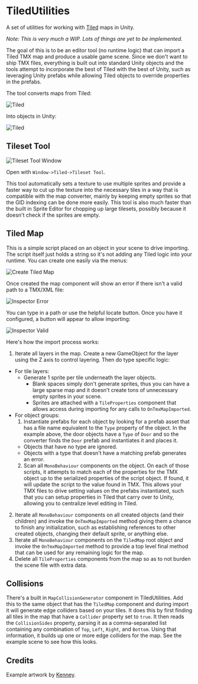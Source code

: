# TiledUtilities

A set of utilities for working with [Tiled](http://mapeditor.org) maps in Unity.

*Note: This is very much a WIP. Lots of things are yet to be implemented.*

The goal of this is to be an editor tool (no runtime logic) that can import a Tiled TMX map and produce a usable game scene. Since we don't want to ship TMX files, everything is built out into standard Unity objects and the tools attempt to incorporate the best of Tiled with the best of Unity, such as leveraging Unity prefabs while allowing Tiled objects to override properties in the prefabs.

The tool converts maps from Tiled:

![Tiled](https://github.com/UnityCommunity/TiledUtilities/raw/master/Readme_Tiled.png)

Into objects in Unity:

![Tiled](https://github.com/UnityCommunity/TiledUtilities/raw/master/Readme_Unity.png)

## Tileset Tool

![Tileset Tool Window](https://github.com/UnityCommunity/TiledUtilities/raw/master/Readme_TilesetTool.png)

Open with `Window->Tiled->Tileset Tool`.

This tool automatically sets a texture to use multiple sprites and provide a faster way to cut up the texture into the necessary tiles in a way that is compatible with the map converter, mainly by keeping empty sprites so that the GID indexing can be done more easily. This tool is also much faster than the built in Sprite Editor for chopping up large tilesets, possibly because it doesn't check if the sprites are empty.

## Tiled Map

This is a simple script placed on an object in your scene to drive importing. The script itself just holds a string so it's not adding any Tiled logic into your runtime. You can create one easily via the menus:

![Create Tiled Map](https://github.com/UnityCommunity/TiledUtilities/raw/master/Readme_CreateTiledMap.png)

Once created the map component will show an error if there isn't a valid path to a TMX/XML file:

![Inspector Error](https://github.com/UnityCommunity/TiledUtilities/raw/master/Readme_TiledMapError.png)

You can type in a path or use the helpful locate button. Once you have it configured, a button will appear to allow importing:

![Inspector Valid](https://github.com/UnityCommunity/TiledUtilities/raw/master/Readme_TiledMapValid.png)

Here's how the import process works:

1. Iterate all layers in the map. Create a new GameObject for the layer using the Z axis to control layering. Then do type specific logic:
  - For tile layers:
    - Generate 1 sprite per tile underneath the layer objects.
      - Blank spaces simply don't generate sprites, thus you can have a large sparse map and it doesn't create tons of unnecessary empty sprites in your scene.
      - Sprites are attached with a `TileProperties` component that allows access during importing for any calls to `OnTmxMapImported`.
  - For object groups:
    1. Instantiate prefabs for each object by looking for a prefab asset that has a file name equivalent to the `Type` property of the object. In the example above, the door objects have a `Type` of `Door` and so the converter finds the `Door` prefab and instantiates it and places it.
      - Objects that have no type are ignored.
      - Objects with a type that doesn't have a matching prefab generates an error.
    2. Scan all `MonoBehaviour` components on the object. On each of those scripts, it attempts to match each of the properties for the TMX object up to the serialized properties of the script object. If found, it will update the script to the value found in TMX. This allows your TMX files to drive setting values on the prefabs instantiated, such that you can setup properties in Tiled that carry over to Unity, allowing you to centralize level editing in Tiled.
2. Iterate all `MonoBehaviour` components on all created objects (and their children) and invoke the `OnTmxMapImported` method giving them a chance to finish any initialization, such as establishing references to other created objects, changing their default sprite, or anything else.
3. Iterate all `MonoBehaviour` components on the `TiledMap` root object and invoke the `OnTmxMapImported` method to provide a top level final method that can be used for any remaining logic for the map.
4. Delete all `TileProperties` components from the map so as to not burden the scene file with extra data.

## Collisions

There's a built in `MapCollisionGenerator` component in TiledUtilities. Add this to the same object that has the `TiledMap` component and during import it will generate edge colliders based on your tiles. It does this by first finding all tiles in the map that have a `Collider` property set to `true`. It then reads the `CollisionSides` property, parsing it as a comma-separated list containing any combination of `Top`, `Left`, `Right`, and `Bottom`. Using that information, it builds up one or more edge colliders for the map. See the example scene to see how this looks.

## Credits

Example artwork by [Kenney](http://kenney.nl).
